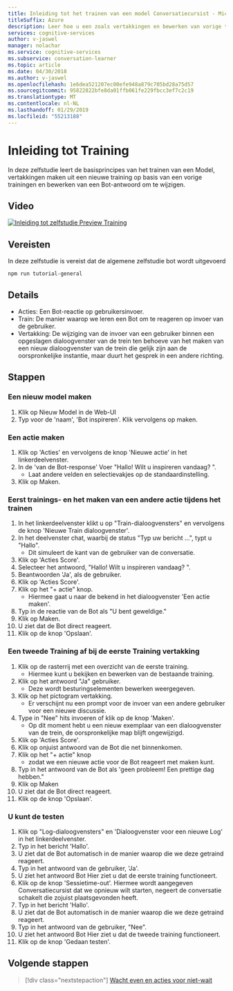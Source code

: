 ```yaml
---
title: Inleiding tot het trainen van een model Conversatiecursist - Microsoft Cognitive Services | Microsoft Docs
titleSuffix: Azure
description: Leer hoe u een zoals vertakkingen en bewerken van vorige trainingen via Conversatiecursist model te trainen.
services: cognitive-services
author: v-jaswel
manager: nolachar
ms.service: cognitive-services
ms.subservice: conversation-learner
ms.topic: article
ms.date: 04/30/2018
ms.author: v-jaswel
ms.openlocfilehash: 1e6dea521207ec00efe948a879c705bd28a75d57
ms.sourcegitcommit: 95822822bfe8da01ffb061fe229fbcc3ef7c2c19
ms.translationtype: MT
ms.contentlocale: nl-NL
ms.lasthandoff: 01/29/2019
ms.locfileid: "55213188"
---
```

# <a name="introduction-to-training"></a>Inleiding tot Training

In deze zelfstudie leert de basisprincipes van het trainen van een Model, vertakkingen maken uit een nieuwe training op basis van een vorige trainingen en bewerken van een Bot-antwoord om te wijzigen.

## <a name="video"></a>Video

[![Inleiding tot zelfstudie Preview Training](https://aka.ms/cl_Tutorial_v3_IntroTraining_Preview)](https://aka.ms/cl_Tutorial_v3_IntroTraining)

## <a name="requirements"></a>Vereisten
In deze zelfstudie is vereist dat de algemene zelfstudie bot wordt uitgevoerd

    npm run tutorial-general

## <a name="details"></a>Details

- Acties: Een Bot-reactie op gebruikersinvoer.
- Train: De manier waarop we leren een Bot om te reageren op invoer van de gebruiker.
- Vertakking: De wijziging van de invoer van een gebruiker binnen een opgeslagen dialoogvenster van de trein ten behoeve van het maken van een nieuw dialoogvenster van de trein die gelijk zijn aan de oorspronkelijke instantie, maar duurt het gesprek in een andere richting.

## <a name="steps"></a>Stappen

### <a name="create-a-new-model"></a>Een nieuw model maken

1. Klik op Nieuw Model in de Web-UI
2. Typ voor de 'naam', 'Bot inspireren'. Klik vervolgens op maken.

### <a name="create-an-action"></a>Een actie maken

1. Klik op 'Acties' en vervolgens de knop 'Nieuwe actie' in het linkerdeelvenster.
2. In de 'van de Bot-response' Voer "Hallo! Wilt u inspireren vandaag? ".
    - Laat andere velden en selectievakjes op de standaardinstelling.
3. Klik op Maken.

### <a name="first-training-and-creating-another-action-while-training"></a>Eerst trainings- en het maken van een andere actie tijdens het trainen

1. In het linkerdeelvenster klikt u op "Train-dialoogvensters" en vervolgens de knop 'Nieuwe Train dialoogvenster'.
2. In het deelvenster chat, waarbij de status "Typ uw bericht …", typt u "Hallo". 
    - Dit simuleert de kant van de gebruiker van de conversatie.
3. Klik op 'Acties Score'.
4. Selecteer het antwoord, "Hallo! Wilt u inspireren vandaag? ".
5. Beantwoorden 'Ja', als de gebruiker.
6. Klik op 'Acties Score'.
7. Klik op het "+ actie" knop. 
    - Hiermee gaat u naar de bekend in het dialoogvenster 'Een actie maken'.
8. Typ in de reactie van de Bot als "U bent geweldige."
9. Klik op Maken.
10. U ziet dat de Bot direct reageert.
11. Klik op de knop 'Opslaan'.

### <a name="branch-a-second-training-off-of-the-first-training"></a>Een tweede Training af bij de eerste Training vertakking
1. Klik op de rasterrij met een overzicht van de eerste training. 
    - Hiermee kunt u bekijken en bewerken van de bestaande training.
2. Klik op het antwoord "Ja" gebruiker. 
    - Deze wordt besturingselementen bewerken weergegeven.
3. Klik op het pictogram vertakking. 
    - Er verschijnt nu een prompt voor de invoer van een andere gebruiker voor een nieuwe discussie.
4. Type in "Nee" hits invoeren of klik op de knop 'Maken'. 
    - Op dit moment hebt u een nieuw exemplaar van een dialoogvenster van de trein, de oorspronkelijke map blijft ongewijzigd.
5. Klik op 'Acties Score'.
6. Klik op onjuist antwoord van de Bot die net binnenkomen.
7. Klik op het "+ actie" knop 
    - zodat we een nieuwe actie voor de Bot reageert met maken kunt.
8. Typ in het antwoord van de Bot als 'geen probleem! Een prettige dag hebben."
9. Klik op Maken
10. U ziet dat de Bot direct reageert.
11. Klik op de knop 'Opslaan'.

### <a name="test-the-trainings"></a>U kunt de testen
1. Klik op "Log-dialoogvensters" en 'Dialoogvenster voor een nieuwe Log' in het linkerdeelvenster.
2. Typ in het bericht 'Hallo'. 
3. U ziet dat de Bot automatisch in de manier waarop die we deze getraind reageert.
4. Typ in het antwoord van de gebruiker, 'Ja'.
5. U ziet het antwoord Bot Hier ziet u dat de eerste training functioneert.
6. Klik op de knop 'Sessietime-out'. Hiermee wordt aangegeven Conversatiecursist dat we opnieuw wilt starten, negeert de conversatie schakelt die zojuist plaatsgevonden heeft.
7. Typ in het bericht 'Hallo'. 
8. U ziet dat de Bot automatisch in de manier waarop die we deze getraind reageert.
9. Typ in het antwoord van de gebruiker, "Nee".
10. U ziet het antwoord Bot Hier ziet u dat de tweede training functioneert.
11. Klik op de knop 'Gedaan testen'.

## <a name="next-steps"></a>Volgende stappen

> [!div class="nextstepaction"]
> [Wacht even en acties voor niet-wait](./03-wait-vs-nonwait-actions.md)
